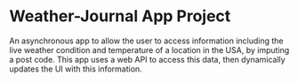 # Weather-Journal App Project
An asynchronous app to allow the user to access information including the live weather condition and temperature of a location in the USA, by imputing a post code. 
This app uses a web API to access this data, then dynamically updates the UI with this information. 